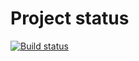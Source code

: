 # Project status
[![Build status](https://ci.appveyor.com/api/projects/status/ccosyg0qd7dplkbe?svg=true)](https://ci.appveyor.com/project/VladimsKov/ajs-6)